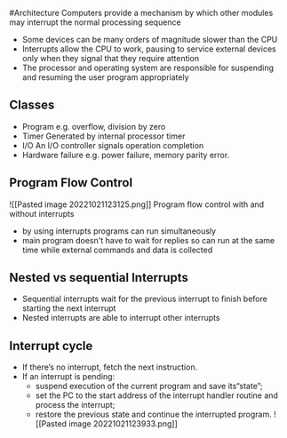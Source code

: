 #Architecture
Computers provide a mechanism by which other modules may interrupt the normal processing sequence
- Some devices can be many orders of magnitude slower than the CPU
- Interrupts allow the CPU to work, pausing to service external devices only when they signal that they require attention
- The processor and operating system are responsible for suspending and resuming the user program appropriately
## Classes
- Program
	e.g. overflow, division by zero
- Timer
	Generated by internal processor timer
- I/O
	An I/O controller signals operation completion
- Hardware failure
	e.g. power failure, memory parity error.
## Program Flow Control
![[Pasted image 20221021123125.png]]
	Program flow control with and without interrupts
- by using interrupts programs can run simultaneously
- main program doesn't have to wait for replies so can run at the same time while external commands and data is collected
## Nested vs sequential Interrupts
- Sequential interrupts wait for the previous interrupt to finish before starting the next interrupt
- Nested interrupts are able to interrupt other interrupts
## Interrupt cycle
- If there’s no interrupt, fetch the next instruction.
- If an interrupt is pending:
	- suspend execution of the current program and save its“state”;
	- set the PC to the start address of the interrupt handler routine and process the interrupt;
	- restore the previous state and continue the interrupted program.
![[Pasted image 20221021123933.png]]
